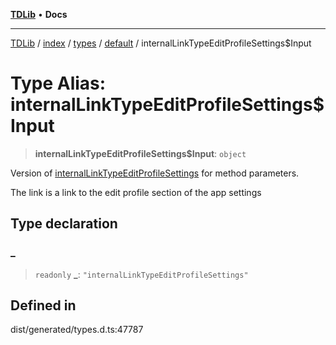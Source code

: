 [**TDLib**](../../../../../../README.md) • **Docs**

***

[TDLib](../../../../../../modules.md) / [index](../../../../../README.md) / [types](../../../README.md) / [default](../README.md) / internalLinkTypeEditProfileSettings$Input

# Type Alias: internalLinkTypeEditProfileSettings$Input

> **internalLinkTypeEditProfileSettings$Input**: `object`

Version of [internalLinkTypeEditProfileSettings](internalLinkTypeEditProfileSettings.md) for method parameters.

The link is a link to the edit profile section of the app settings

## Type declaration

### \_

> `readonly` **\_**: `"internalLinkTypeEditProfileSettings"`

## Defined in

dist/generated/types.d.ts:47787
